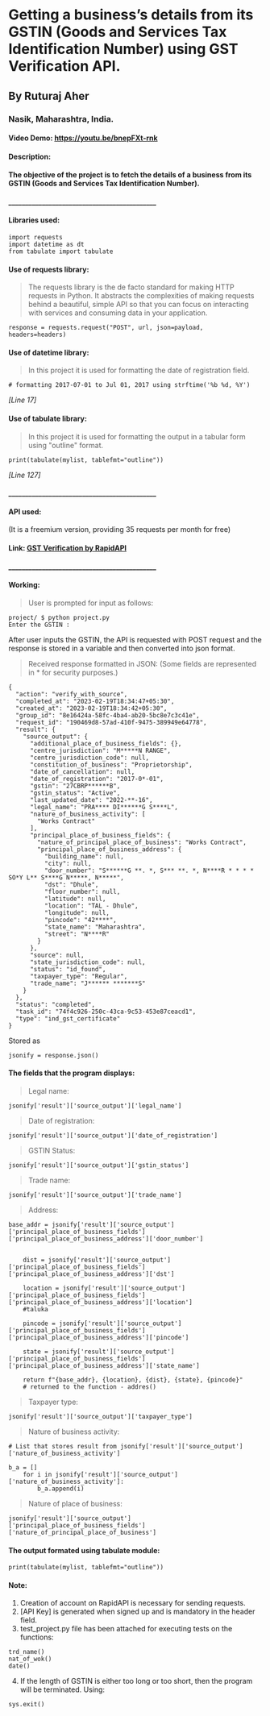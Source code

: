 # Getting a business’s details from its GSTIN (Goods and Services Tax Identification Number) using GST Verification API.
## By Ruturaj Aher
### Nasik, Maharashtra, India.
#### Video Demo:  https://youtu.be/bnepFXt-rnk

#### Description:
#### The objective of the project is to fetch the details of a business from its GSTIN (Goods and Services Tax Identification Number).


#### ____________________________________________
#### Libraries used:
```
import requests
import datetime as dt
from tabulate import tabulate
```

#### Use of requests library:
> The requests library is the de facto standard for making HTTP requests in Python. It abstracts the complexities of making requests behind a beautiful, simple API so that you can focus on interacting with services and consuming data in your application.
```
response = requests.request("POST", url, json=payload, headers=headers)
```

#### Use of datetime library:
> In this project it is used for formatting the date of registration field.
```
# formatting 2017-07-01 to Jul 01, 2017 using strftime('%b %d, %Y')
```
*[Line 17]*

#### Use of tabulate library:
> In this project it is used for formatting the output in a tabular form using "outline" format.
```
print(tabulate(mylist, tablefmt="outline"))
```
*[Line 127]*

#### ____________________________________________
#### API used:
(It is a freemium version, providing 35 requests per month for free)

#### Link: [GST Verification by RapidAPI](https://rapidapi.com/idfy-idfy-default/api/gst-verification)

#### ____________________________________________
#### Working:
> User is prompted for input as follows:
```
project/ $ python project.py
Enter the GSTIN :
```
After user inputs the GSTIN, the API is requested with POST request and the response is stored in a variable and then converted into json format.

> Received response formatted in JSON: (Some fields are represented in * for security purposes.)
```
{
  "action": "verify_with_source",
  "completed_at": "2023-02-19T18:34:47+05:30",
  "created_at": "2023-02-19T18:34:42+05:30",
  "group_id": "8e16424a-58fc-4ba4-ab20-5bc8e7c3c41e",
  "request_id": "190469d8-57ad-410f-9475-389949e64778",
  "result": {
    "source_output": {
      "additional_place_of_business_fields": {},
      "centre_jurisdiction": "M*****N RANGE",
      "centre_jurisdiction_code": null,
      "constitution_of_business": "Proprietorship",
      "date_of_cancellation": null,
      "date_of_registration": "2017-0*-01",
      "gstin": "27CBRP******B",
      "gstin_status": "Active",
      "last_updated_date": "2022-**-16",
      "legal_name": "PRA**** DI******G S****L",
      "nature_of_business_activity": [
        "Works Contract"
      ],
      "principal_place_of_business_fields": {
        "nature_of_principal_place_of_business": "Works Contract",
        "principal_place_of_business_address": {
          "building_name": null,
          "city": null,
          "door_number": "S******G **. *, S*** **. *, N****R * * * * SO*Y L** S****G N*****, N*****",
          "dst": "Dhule",
          "floor_number": null,
          "latitude": null,
          "location": "TAL - Dhule",
          "longitude": null,
          "pincode": "42****",
          "state_name": "Maharashtra",
          "street": "N****R"
        }
      },
      "source": null,
      "state_jurisdiction_code": null,
      "status": "id_found",
      "taxpayer_type": "Regular",
      "trade_name": "J****** *******S"
    }
  },
  "status": "completed",
  "task_id": "74f4c926-250c-43ca-9c53-453e87ceacd1",
  "type": "ind_gst_certificate"
}
```
Stored as
```
jsonify = response.json()
```
#### The fields that the program displays:
> Legal name:
```
jsonify['result']['source_output']['legal_name']
```
> Date of registration:
```
jsonify['result']['source_output']['date_of_registration']
```
> GSTIN Status:
```
jsonify['result']['source_output']['gstin_status']
```
> Trade name:
```
jsonify['result']['source_output']['trade_name']
```
> Address:
```
base_addr = jsonify['result']['source_output']['principal_place_of_business_fields']['principal_place_of_business_address']['door_number']


    dist = jsonify['result']['source_output']['principal_place_of_business_fields']['principal_place_of_business_address']['dst']

    location = jsonify['result']['source_output']['principal_place_of_business_fields']['principal_place_of_business_address']['location']
    #taluka

    pincode = jsonify['result']['source_output']['principal_place_of_business_fields']['principal_place_of_business_address']['pincode']

    state = jsonify['result']['source_output']['principal_place_of_business_fields']['principal_place_of_business_address']['state_name']

    return f"{base_addr}, {location}, {dist}, {state}, {pincode}"
    # returned to the function - addres()
```
> Taxpayer type:
```
jsonify['result']['source_output']['taxpayer_type']
```
> Nature of business activity:
```
# List that stores result from jsonify['result']['source_output']['nature_of_business_activity']

b_a = []
    for i in jsonify['result']['source_output']['nature_of_business_activity']:
        b_a.append(i)
```
> Nature of place of business:
```
jsonify['result']['source_output']['principal_place_of_business_fields']['nature_of_principal_place_of_business']
```

#### The output formated using tabulate module:
```
print(tabulate(mylist, tablefmt="outline"))
```

#### Note:
1. Creation of account on RapidAPI is necessary for sending requests.
2. [API Key] is generated when signed up and is mandatory in the header field.
3. test_project.py file has been attached for executing tests on the functions:
```
trd_name()
nat_of_wok()
date()
```
4. If the length of GSTIN is either too long or too short, then the program will be terminated. Using:
```
sys.exit()
```
